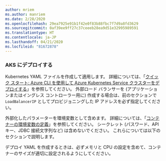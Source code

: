 ```yaml
---
author: mriem
ms.author: manriem
ms.date: 2/28/2020
ms.openlocfilehash: 29ea7925e91b1f42e0f83b88fbc7f7d9a8fd3629
ms.sourcegitcommit: 0af39ee9ff27c37ceeeb28ea9d51e32995989591
ms.translationtype: HT
ms.contentlocale: ja-JP
ms.lasthandoff: 04/21/2020
ms.locfileid: "81672878"
---
```

### <a name="deploy-to-aks"></a>AKS にデプロイする

Kubernetes YAML ファイルを作成して適用します。 詳細については、「[クイック スタート: Azure CLI を使用して Azure Kubernetes Service クラスターをデプロイする](/azure/aks/kubernetes-walkthrough#run-the-application)」を参照してください。 外部ロード バランサーを (アプリケーションまたはイングレス コントローラー用に) 作成する場合は、前のセクションで `LoadBalancerIP` としてプロビジョニングした IP アドレスを必ず指定してください。

外部化したパラメーターを環境変数として含めます。 詳細については、「[コンテナーの環境変数の定義](https://kubernetes.io/docs/tasks/inject-data-application/define-environment-variable-container/)」を参照してください。 シークレット (パスワード、API キー、JDBC 接続文字列など) は含めないでください。 これらについては以下のセクションで説明します。

デプロイ YAML を作成するときは、必ずメモリと CPU の設定を含めて、コンテナーのサイズが適切に設定されるようにしてください。
